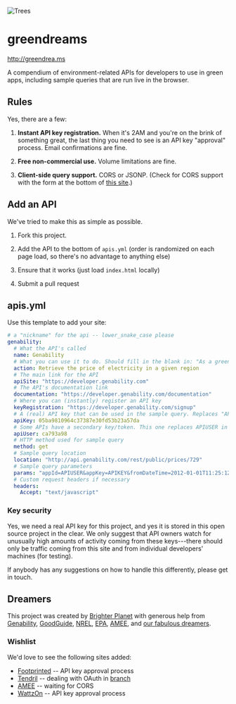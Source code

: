 ![Trees](http://brighterplanet.github.com/greendreams/stylesheets/images/trees.png)

# greendreams

http://greendrea.ms

A compendium of environment-related APIs for developers to use in green apps, including sample queries that are run live in the browser.

## Rules

Yes, there are a few:

1. **Instant API key registration.** When it's 2AM and you're on the brink of something great, the last thing you need to see is an API key "approval" process. Email confirmations are fine.

1. **Free non-commercial use.** Volume limitations are fine.

1. **Client-side query support.** CORS or JSONP. (Check for CORS support with the form at the bottom of [this site](http://enable-cors.org/).)

## Add an API

We've tried to make this as simple as possible.

1. Fork this project.

1. Add the API to the bottom of `apis.yml` (order is randomized on each page load, so there's no advantage to anything else)

1. Ensure that it works (just load `index.html` locally)

1. Submit a pull request

## apis.yml

Use this template to add your site:

``` yaml
# a "nickname" for the api -- lower_snake_case please
genability:
  # What the API's called
  name: Genability
  # What you can use it to do. Should fill in the blank in: "As a green developer, I want to _____ so that I can save the planet"
  action: Retrieve the price of electricity in a given region
  # The main link for the API 
  apiSite: "https://developer.genability.com"
  # The API's documentation link
  documentation: "https://developer.genability.com/documentation"
  # Where you can (instantly) register an API key
  keyRegistration: "https://developer.genability.com/signup"
  # A (real) API key that can be used in the sample query. Replaces "APIKEY" in "params," below
  apiKey: 05ba9810964c37387e30fd53b23a57da
  # Some APIs have a secondary key/token. This one replaces APIUSER in "params"
  apiUser: ca793a98
  # HTTP method used for sample query
  method: get
  # Sample query location
  location: "http://api.genability.com/rest/public/prices/729"
  # Sample query parameters
  params: "appId=APIUSER&appKey=APIKEY&fromDateTime=2012-01-01T11:25:12.0-0700"
  # Custom request headers if necessary
  headers:
    Accept: "text/javascript"
```

### Key security

Yes, we need a real API key for this project, and yes it is stored in this open source project in the clear. We only suggest that API owners watch for unusually high amounts of activity coming from these keys---there should only be traffic coming from this site and from individual developers' machines (for testing).

If anybody has any suggestions on how to handle this differently, please get in touch.

## Dreamers

This project was created by [Brighter Planet](http://brighterplanet.com) with generous help from [Genability](http://genability.com), [GoodGuide](http://goodguide.com), [NREL](http://nrel.gov), [EPA](http://epa.gov), [AMEE](http://amee.com), and [our fabulous dreamers](https://github.com/brighterplanet/greendreams/contributors).

### Wishlist

We'd love to see the following sites added:

* [Footprinted](http://footprinted.org) -- API key approval process
* [Tendril](http://tendrilinc.com) -- dealing with OAuth in [branch](https://github.com/brighterplanet/greendreams/tree/tendril)
* [AMEE](http://amee.com) -- waiting for CORS
* [WattzOn](http://www.wattzon.com/api/function/get-utility-comparison) -- API key approval process
